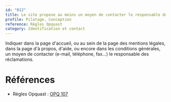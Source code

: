 ```yaml
---
id: "012"
title: Le site propose au moins un moyen de contacter le responsable des réclamations.
profile: Pilotage, Conception
reference: Règles Opquast
category: Identification et contact
---
```


Indiquer dans la page d'accueil, ou au sein de la page des mentions légales, dans la page d'à propos, d'aide, ou encore dans les conditions générales, un moyen de contacter (e-mail, téléphone, fax…) le responsable des réclamations.

# Références

* Règles Opquast : [OPQ 107](https://checklists.opquast.com/fr/assurance-qualite-web/le-site-propose-au-moins-un-moyen-de-contacter-le-responsable-des-reclamations)
